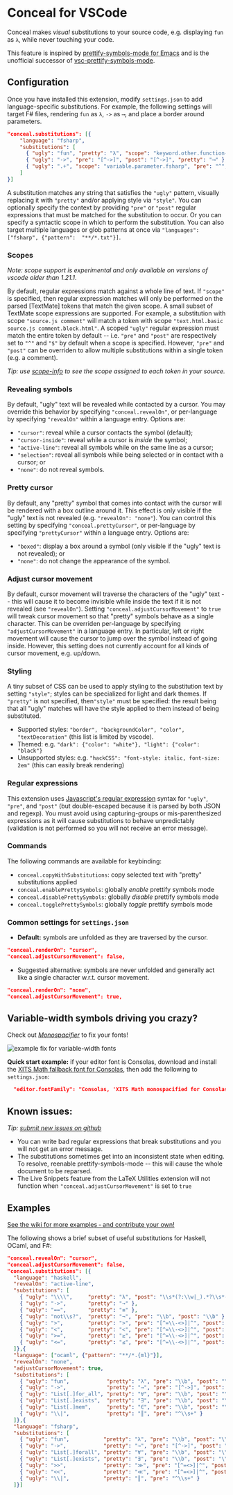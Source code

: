 # Conceal for VSCode

Conceal makes *visual* substitutions to your source code, e.g. displaying `fun` as `λ`, while never touching your code.

This feature is inspired by [prettify-symbols-mode for Emacs](https://www.emacswiki.org/emacs/PrettySymbol) and is the unofficial successor of [vsc-prettify-symbols-mode](https://github.com/siegebell/vsc-prettify-symbols-mode).


## Configuration

Once you have installed this extension, modify  `settings.json` to add language-specific substitutions. For example, the following settings will target F# files, rendering `fun` as `λ`,  `->` as `⟶`, and place a border around parameters.
```json
"conceal.substitutions": [{
    "language": "fsharp",
    "substitutions": [
      { "ugly": "fun", "pretty": "λ", "scope": "keyword.other.function-definition.fsharp" },
      { "ugly": "->", "pre": "[^->]", "post": "[^->]", "pretty": "⟶" },
      { "ugly": ".+", "scope": "variable.parameter.fsharp", "pre": "^", "post": "$", "style": { "border": "1pt solid green" } }
    ]
}]
```

A substitution matches any string that satisfies the `"ugly"` pattern, visually replacing it with `"pretty"` and/or applying style via `"style"`. You can optionally specify the context by providing `"pre"` or `"post"` regular expressions that must be matched for the substitution to occur. Or you can specify a syntactic scope in which to perform the substitution. You can also target multiple languages or glob patterns at once via `"languages": ["fsharp", {"pattern":  "**/*.txt"}]`.

### Scopes

*Note: scope support is experimental and only available on versions of vscode older than 1.21.1*.

By default, regular expressions match against a whole line of text. If `"scope"` is specified, then regular expression matches will only be performed on the parsed [TextMate] tokens that match the given scope. A small subset of TextMate scope expressions are supported. For example, a substitution with scope `"source.js comment"` will match a token with scope `"text.html.basic source.js comment.block.html"`. A scoped `"ugly"` regular expression must match the entire token by default -- i.e. `"pre"` and `"post"` are respectively set to `"^"` and `"$"` by default when a scope is specified. However, `"pre"` and `"post"` can be overriden to allow multiple substitutions within a single token (e.g. a comment).

*Tip: use [scope-info](https://marketplace.visualstudio.com/items?itemName=siegebell.scope-info) to see the scope assigned to each token in your source.*

### Revealing symbols

By default, "ugly" text will be revealed while contacted by a cursor. You may override this behavior by specifying `"conceal.revealOn"`, or per-language by specifying `"revealOn"` within a language entry. Options are:
* `"cursor"`: reveal while a cursor contacts the symbol (default);
* `"cursor-inside"`: reveal while a cursor is *inside* the symbol;
* `"active-line"`: reveal all symbols while on the same line as a cursor;
* `"selection"`: reveal all symbols while being selected or in contact with a cursor; or
* `"none"`: do not reveal symbols.

### Pretty cursor

By default, any "pretty" symbol that comes into contact with the cursor will be rendered with a box outline around it. This effect is only visible if the "ugly" text is not revealed (e.g. `"revealOn": "none"`). You can control this setting by specifying `"conceal.prettyCursor"`, or per-language by specifying `"prettyCursor"` within a language entry. Options are:
* `"boxed"`: display a box around a symbol (only visible if the "ugly" text is not revealed); or
* `"none"`: do not change the appearance of the symbol.

### Adjust cursor movement

By default, cursor movement will traverse the characters of the "ugly" text -- this will cause it to become invisible while inside the text if it is not revealed (see `"revealOn"`). Setting `"conceal.adjustCursorMovement"` to `true` will tweak cursor movement so that "pretty" symbols behave as a single character. This can be overriden per-language by specifying `"adjustCursorMovement"` in a language entry. In particular, left or right movement will cause the cursor to jump over the symbol instead of going inside. However, this setting does not currently account for all kinds of cursor movement, e.g. up/down.

### Styling

A tiny subset of CSS can be used to apply styling to the substitution text by setting `"style"`; styles can be specialized for light and dark themes. If `"pretty"` is not specified, then`"style"` must be specified: the result being that all "ugly" matches will have the style applied to them instead of being substituted.

* Supported styles: `"border", "backgroundColor", "color", "textDecoration"` (this list is limited by vscode).
* Themed: e.g. `"dark": {"color": "white"}, "light": {"color": "black"}`
* Unsupported styles: e.g. `"hackCSS": "font-style: italic, font-size: 2em"` (this can easily break rendering)

### Regular expressions

This extension uses [Javascript's regular expression](https://developer.mozilla.org/en-US/docs/Web/JavaScript/Reference/Global_Objects/RegExp) syntax for `"ugly"`, `"pre"`, and `"post"` (but double-escaped because it is parsed by both JSON and regexp). You must avoid using capturing-groups or mis-parenthesized expressions as it will cause substitutions to behave unpredictably (validation is not performed so you will not receive an error message). 

### Commands

The following commands are available for keybinding:
* `conceal.copyWithSubstitutions`: copy selected text with "pretty" substitutions applied
* `conceal.enablePrettySymbols`: globally *enable* prettify symbols mode
* `conceal.disablePrettySymbols`: globally *disable* prettify symbols mode
* `conceal.togglePrettySymbols`: globally *toggle* prettify symbols mode


### Common settings for `settings.json`

* **Default:** symbols are unfolded as they are traversed by the cursor. 
```json
"conceal.renderOn": "cursor",
"conceal.adjustCursorMovement": false,
```
* Suggested alternative: symbols are never unfolded and generally act like a single character w.r.t. cursor movement. 
```json
"conceal.renderOn": "none",
"conceal.adjustCursorMovement": true,
```

## Variable-width symbols driving you crazy?

Check out [*Monospacifier*](https://github.com/cpitclaudel/monospacifier) to fix your fonts!

![example fix for variable-width fonts](https://github.com/cpitclaudel/monospacifier/blob/master/demo/symbola-loop.gif?raw=true)

**Quick start example:** if your editor font is Consolas, download and install the [XITS Math fallback font for Consolas](https://github.com/cpitclaudel/monospacifier/blob/master/fonts/XITSMath_monospacified_for_Consolas.ttf?raw=true), then add the following to `settings.json`:
```json
  "editor.fontFamily": "Consolas, 'XITS Math monospacified for Consolas', 'Courier New', monospace"
```

## Known issues:

*Tip: [submit new issues on github](https://github.com/BRBoer/vsc-conceal/issues)*
* You can write bad regular expressions that break substitutions and you will not get an error message.
* The substitutions sometimes get into an inconsistent state when editing. To resolve, reenable prettify-symbols-mode -- this will cause the whole document to be reparsed.
* The Live Snippets feature from the LaTeX Utilities extension will not function when `"conceal.adjustCursorMovement"` is set to `true`

## Examples
[See the wiki for more examples &hyphen; and contribute your own!](https://github.com/siegebell/vsc-prettify-symbols-mode/wiki)

The following shows a brief subset of useful substitutions for Haskell, OCaml, and F#:
```json
"conceal.revealOn": "cursor",
"conceal.adjustCursorMovement": false,
"conceal.substitutions": [{
  "language": "haskell",
  "revealOn": "active-line",
  "substitutions": [
    { "ugly": "\\\\",     "pretty": "λ", "post": "\\s*(?:\\w|_).*?\\s*->" },
    { "ugly": "->",       "pretty": "→" },
    { "ugly": "==",       "pretty": "≡" },
    { "ugly": "not\\s?",  "pretty": "¬", "pre": "\\b", "post": "\\b" },
    { "ugly": ">",        "pretty": ">", "pre": "[^=\\-<>]|^", "post": "[^=\\-<>]|$" },
    { "ugly": "<",        "pretty": "<", "pre": "[^=\\-<>]|^", "post": "[^=\\-<>]|$" },
    { "ugly": ">=",       "pretty": "≥", "pre": "[^=\\-<>]|^", "post": "[^=\\-<>]|$" },
    { "ugly": "<=",       "pretty": "≤", "pre": "[^=\\-<>]|^", "post": "[^=\\-<>]|$" }
  ]},{
  "language": ["ocaml", {"pattern": "**/*.{ml}"}],
  "revealOn": "none",
  "adjustCursorMovement": true,
  "substitutions": [
    { "ugly": "fun",            "pretty": "λ", "pre": "\\b", "post": "\\b" },
    { "ugly": "->",             "pretty": "→", "pre": "[^->]", "post": "[^->]" },
    { "ugly": "List[.]for_all", "pretty": "∀", "pre": "\\b", "post": "\\b" },
    { "ugly": "List[.]exists",  "pretty": "∃", "pre": "\\b", "post": "\\b" },
    { "ugly": "List[.]mem",     "pretty": "∈", "pre": "\\b", "post": "\\b" },
    { "ugly": "\\|",            "pretty": "║", "pre": "^\\s+" }
  ]},{
  "language": "fsharp",
  "substitutions": [
    { "ugly": "fun",           "pretty": "λ", "pre": "\\b", "post": "\\b" },
    { "ugly": "->",            "pretty": "→", "pre": "[^->]", "post": "[^->]" },
    { "ugly": "List[.]forall", "pretty": "∀", "pre": "\\b", "post": "\\b" },
    { "ugly": "List[.]exists", "pretty": "∃", "pre": "\\b", "post": "\\b" },
    { "ugly": ">>",            "pretty": "≫", "pre": "[^=<>]|^", "post": "[^=<>]|$" },
    { "ugly": "<<",            "pretty": "≪", "pre": "[^=<>]|^", "post": "[^=<>]|$" },
    { "ugly": "\\|",           "pretty": "║", "pre": "^\\s+" }
  ]}]
```

